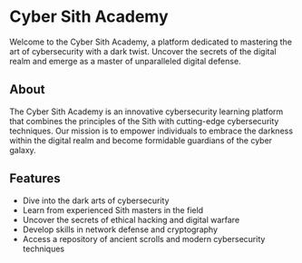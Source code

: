 # Cyber Sith Academy

Welcome to the Cyber Sith Academy, a platform dedicated to mastering the art of cybersecurity with a dark twist. Uncover the secrets of the digital realm and emerge as a master of unparalleled digital defense.

## About

The Cyber Sith Academy is an innovative cybersecurity learning platform that combines the principles of the Sith with cutting-edge cybersecurity techniques. Our mission is to empower individuals to embrace the darkness within the digital realm and become formidable guardians of the cyber galaxy.

## Features

- Dive into the dark arts of cybersecurity
- Learn from experienced Sith masters in the field
- Uncover the secrets of ethical hacking and digital warfare
- Develop skills in network defense and cryptography
- Access a repository of ancient scrolls and modern cybersecurity techniques